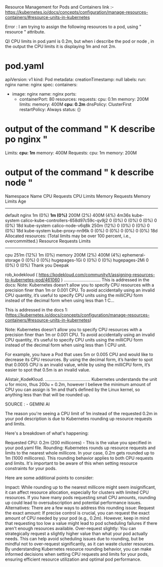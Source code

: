 Resource Management for Pods and Containers
link :- https://kubernetes.io/docs/concepts/configuration/manage-resources-containers/#resource-units-in-kubernetes

Error :
I am trying to assign the following resources to a pod, using " resource " attribute.

Q) CPU limits in pod.yaml is 0.2m, but when i describe the pod or node , in the output the CPU limits it is displaying 1m and not 2m.

# pod.yaml

apiVersion: v1
kind: Pod
metadata:
  creationTimestamp: null
  labels:
    run: nginx
  name: nginx
spec:
  containers:
  - image: nginx
    name: nginx
    ports:
    - containerPort: 80
    resources:
      requests:
        cpu: 0.1m
        memory: 200M
      limits:
        memory: 400M
        **cpu: 0.2m**
  dnsPolicy: ClusterFirst
  restartPolicy: Always
status: {}
# output of the command " K describe po nginx "
Limits:
      **cpu:     1m**
      memory:  400M
    Requests:
      cpu:        1m
      memory:     200M

# output of the command " k describe node <nodename> "

  Namespace                   Name                                        CPU Requests  CPU Limits  Memory Requests  Memory Limits  Age
  ---------                   ----                                        ------------  ----------  ---------------  -------------  ---
  default                     nginx                                       1m (0%)       **1m (0%)**     200M (2%)        400M (4%)      4m36s
  kube-system                 calico-kube-controllers-658d97c59c-qv9j2    0 (0%)        0 (0%)      0 (0%)           0 (0%)         18d
  kube-system                 calico-node-v6q8k                           250m (12%)    0 (0%)      0 (0%)           0 (0%)         18d
  kube-system                 kube-proxy-nn96k                            0 (0%)        0 (0%)      0 (0%)           0 (0%)         18d
Allocated resources:
  (Total limits may be over 100 percent, i.e., overcommitted.)
  Resource           Requests    Limits
  --------           --------    ------
  cpu                251m (12%)  1m (0%)
  memory             200M (2%)   400M (4%)
  ephemeral-storage  0 (0%)      0 (0%)
  hugepages-1Gi      0 (0%)      0 (0%)
  hugepages-2Mi      0 (0%)      0 (0%)
Thank you
Deepak


rob_kodekloud ( https://kodekloud.com/community/t/assigning-resources-to-kubernetes-pod/461060 )
..............................
This is addressed in the docs: Note: Kubernetes doesn’t allow you to specify CPU resources with a precision finer than 1m or 0.001 CPU. To avoid accidentally using an invalid CPU quantity, it’s useful to specify CPU units using the milliCPU form instead of the decimal form when using less than 1 C…




This is addressed in the docs 1: (https://kubernetes.io/docs/concepts/configuration/manage-resources-containers/#resource-units-in-kubernetes)

Note:
Kubernetes doesn’t allow you to specify CPU resources with a precision finer than 1m or 0.001 CPU. To avoid accidentally using an invalid CPU quantity, it’s useful to specify CPU units using the milliCPU form instead of the decimal form when using less than 1 CPU unit.

For example, you have a Pod that uses 5m or 0.005 CPU and would like to decrease its CPU resources. By using the decimal form, it’s harder to spot that 0.0005 CPU is an invalid value, while by using the milliCPU form, it’s easier to spot that 0.5m is an invalid value.


Alistair_KodeKloud.
.....................................
Kubernetes understands the unit u for micro, thus 200u = 0.2m, however I believe the minimum amount of CPU you can assign is 1m and that’s defined by the Linux kernel, so anything less than that will be rounded up.


SOURCE : - GEMINI AI

The reason you're seeing a CPU limit of 1m instead of the requested 0.2m in your pod description is due to Kubernetes rounding up resource requests and limits.

Here's a breakdown of what's happening:

Requested CPU: 0.2m (200 millicores) - This is the value you specified in your pod.yaml file.
Rounding: Kubernetes rounds up resource requests and limits to the nearest whole millicore. In your case, 0.2m gets rounded up to 1m (1000 millicores).
This rounding behavior applies to both CPU requests and limits. It's important to be aware of this when setting resource constraints for your pods.

Here are some additional points to consider:

Impact: While rounding up to the nearest millicore might seem insignificant, it can affect resource allocation, especially for clusters with limited CPU resources. If you have many pods requesting small CPU amounts, rounding up could lead to oversubscription and potential performance issues.
Alternatives: There are a few ways to address this rounding issue:
Request the exact amount: If precise control is crucial, you can request the exact amount of CPU needed by your pod (e.g., 0.2m). However, keep in mind that requesting too low a value might lead to pod scheduling failures if there aren't enough resources available.
Over-request slightly: You can strategically request a slightly higher value than what your pod actually needs. This can help avoid scheduling issues due to rounding, but be mindful not to over-request significantly, as it can waste cluster resources.
By understanding Kubernetes resource rounding behavior, you can make informed decisions when setting CPU requests and limits for your pods, ensuring efficient resource utilization and optimal pod performance.

